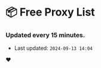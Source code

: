 # :package: Free Proxy List
### Updated every 15 minutes.

- Last updated: `2024-09-13 14:04`

:heart:
